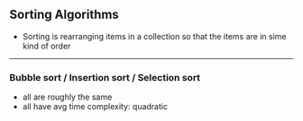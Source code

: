 ## Sorting Algorithms

- Sorting is rearranging items in a collection so that the items are in sime kind of order

---

### Bubble sort / Insertion sort / Selection sort

- all are roughly the same
- all have avg time complexity: quadratic

